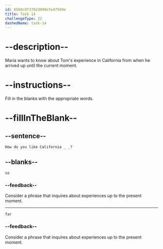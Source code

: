```yaml
---
id: 6568c0f3792d990efe47949e
title: Task 14
challengeType: 22
dashedName: task-14
---
```


# --description--

Maria wants to know about Tom's experience in California from when he arrived up until the current moment.

# --instructions--

Fill in the blanks with the appropriate words.

# --fillInTheBlank--

## --sentence--

`How do you like California _ _?`

## --blanks--

`so`

### --feedback--

Consider a phrase that inquires about experiences up to the present moment.

---

`far`

### --feedback--

Consider a phrase that inquires about experiences up to the present moment.
